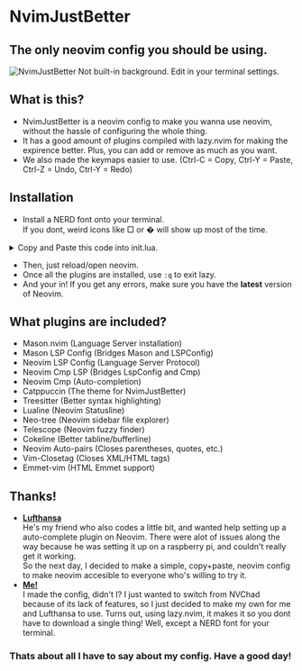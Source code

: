 # NvimJustBetter

## The only neovim config you should be using.

![NvimJustBetter](https://cdn.discordapp.com/attachments/1052738340887212092/1090064909070504026/image.png)
Not built-in background. Edit in your terminal settings.

## What is this?
* NvimJustBetter is a neovim config to make you wanna use neovim, without the hassle of configuring the whole thing.
* It has a good amount of plugins compiled with lazy.nvim for making the expirence better. Plus, you can add or remove as much as you want.
* We also made the keymaps easier to use. (Ctrl-C = Copy, Ctrl-Y = Paste, Ctrl-Z = Undo, Ctrl-Y = Redo)

## Installation
* Install a NERD font onto your terminal.<br>If you dont, weird icons like □ or � will show up most of the time.
<details>
<summary>Copy and Paste this code into init.lua.</summary>

```lua
---         NvimJustBetter           ---
---      THE best neovim config      ---
---   No downloads, just copy+paste  ---
---                                  ---
---         Made by MJ 2.0           ---
---    about.hughwillson.repl.co     ---


-- Boot Lazy.nvim --
local lazypath = vim.fn.stdpath("data") .. "/lazy/lazy.nvim"
if not vim.loop.fs_stat(lazypath) then
vim.fn.system({
	"git",
	"clone",
	"--filter=blob:none",
	"https://github.com/folke/lazy.nvim.git",
	"--branch=stable", -- latest stable release
	lazypath,
})
end
vim.opt.rtp:prepend(lazypath)

-- Good Mappings --
vim.g.mapleader = " "
vim.cmd([[
	inoremap <C-Z> <C-O>u
	inoremap <C-Y> <C-O><C-R>
	vmap <C-c> "+yi
	vmap <C-x> "+c
	vmap <C-v> c<ESC>"+p
	imap <C-v> <C-r><C-o>+
]])

-- Install Plugins --
require("lazy").setup({

	{ "williamboman/mason.nvim", build = ":MasonUpdate" }, -- Language server installation

	'williamboman/mason-lspconfig.nvim', -- Bridges Mason and LspConfig
 
	'neovim/nvim-lspconfig', -- Language Server Protocol
	
	'hrsh7th/cmp-nvim-lsp', -- Bridges LspConfig and Cmp

	'hrsh7th/nvim-cmp', -- Auto-completion
 
	{ "catppuccin/nvim", name = "catppuccin" }, -- Neovim Theme

	{ 'nvim-treesitter/nvim-treesitter', build = ":TSUpdate"}, -- Better syntax highlighting
 
	{ "nvim-lualine/lualine.nvim", -- Neovim Statusline
    		dependencies = {
        		"nvim-tree/nvim-web-devicons",
    		},
	},
 
	{ "nvim-neo-tree/neo-tree.nvim", -- Neovim sidebar file explorer
		branch = "v2.x",
		dependencies = { 
			"MunifTanjim/nui.nvim", 
			"nvim-lua/plenary.nvim", 
			"nvim-tree/nvim-web-devicons",
		},
	},

	{ 'nvim-telescope/telescope.nvim', -- Neovim fuzzy finder
		branch = '0.1.1',
			dependencies = {
				'nvim-lua/plenary.nvim',
			},
		},

	'willothy/nvim-cokeline', -- Neovim Tabline
	
	'windwp/nvim-autopairs', -- Closes parentheses, quotes, etc.

	"alvan/vim-closetag", -- Closes XML tags

	'mattn/emmet-vim', -- Emmet for HTML files


	--             Add your own plugins!              --
	--   Use provided lazy.nvim install from github   --
	--  Or just go below and put 'author/repository', --
 
})


-- Setup and Configure Plugins --

-- mason.nvim (LSP Installations)
require("mason").setup()
require("mason-lspconfig").setup()

-- nvim-cmp (Autocomplete)
local cmp = require("cmp")
cmp.setup({
	mapping = cmp.mapping.preset.insert({
		['<C-b>'] = cmp.mapping.scroll_docs(-4),
		['<C-f>'] = cmp.mapping.scroll_docs(4),
		['<C-o>'] = cmp.mapping.complete(),
		['<C-e>'] = cmp.mapping.abort(),
		['<CR>'] = cmp.mapping.confirm({ select=true }),
	}),
	sources = cmp.config.sources({
		{ name = 'nvim_lsp' },
	}, {
		{ name = 'buffer' }
	}),
})

-- catppuccin (Theme)
require("catppuccin").setup({
	flavour = "macchiato",
	transparent_background = true,
	coc_nvim = true,
})

-- lualine (Statusline)
require('lualine').setup({
	theme = "catppuccin"
})

-- neo-tree (File Explorer)
vim.cmd([[ let g:neo_tree_remove_legacy_commands = 1 ]])

-- cokeline (Tabline)
require('cokeline').setup()

-- auto-pairs (Closes parentheses, quotes, etc.)
require("nvim-autopairs").setup {}
local cmp_autopairs = require('nvim-autopairs.completion.cmp')
cmp.event:on(
  'confirm_done',
  cmp_autopairs.on_confirm_done()
)

-- Set Colorscheme --
vim.cmd.colorscheme "catppuccin"
vim.cmd([[ set number ]]) -- Numbered Lines


--         SETUP LSP SERVERS HERE         --
--    Include Cmp Capabilities in setup   --

local lsp = require("lspconfig")
local capabilities = require('cmp_nvim_lsp').default_capabilities()
```
</details>

* Then, just reload/open neovim.
* Once all the plugins are installed, use `:q` to exit lazy.
* And your in! If you get any errors, make sure you have the **latest** version of Neovim.

## What plugins are included?

* Mason.nvim (Language Server installation)
* Mason LSP Config (Bridges Mason and LSPConfig)
* Neovim LSP Config (Language Server Protocol)
* Neovim Cmp LSP (Bridges LspConfig and Cmp)
* Neovim Cmp (Auto-completion)
* Catppuccin (The theme for NvimJustBetter)
* Treesitter (Better syntax highlighting)
* Lualine (Neovim Statusline)
* Neo-tree (Neovim sidebar file explorer)
* Telescope (Neovim fuzzy finder)
* Cokeline (Better tabline/bufferline)
* Neovim Auto-pairs (Closes parentheses, quotes, etc.)
* Vim-Closetag (Closes XML/HTML tags)
* Emmet-vim (HTML Emmet support)

## Thanks!
* [**Lufthansa**](https://about.jaybeegay.repl.co)<br>He's my friend who also codes a little bit, and wanted help setting up a auto-complete plugin on Neovim. There were alot of issues along the way because he was setting it up on a raspberry pi, and couldn't really get it working.<br>So the next day, I decided to make a simple, copy+paste, neovim config to make neovim accesible to everyone who's willing to try it.
* [**Me!**](https://about.hughwillson.repl.co)<br>I made the config, didn't I? I just wanted to switch from NVChad because of its lack of features, so I just decided to make my own for me and Lufthansa to use. Turns out, using lazy.nvim, it makes it so you dont have to download a single thing! Well, except a NERD font for your terminal.

### Thats about all I have to say about my config. Have a good day!
